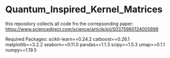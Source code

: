 # Quantum_Inspired_Kernel_Matrices
this repository collects all code fro the correpsonding paper: https://www.sciencedirect.com/science/article/pii/S0375960124005899














Required Packages:
scikit-learn==0.24.2
catboost==0.26.1
matplotlib==3.2.2
seaborn==0.11.0
pandas==1.1.3
scipy==1.5.3
umap==0.1.1
numpy==1.19.5

